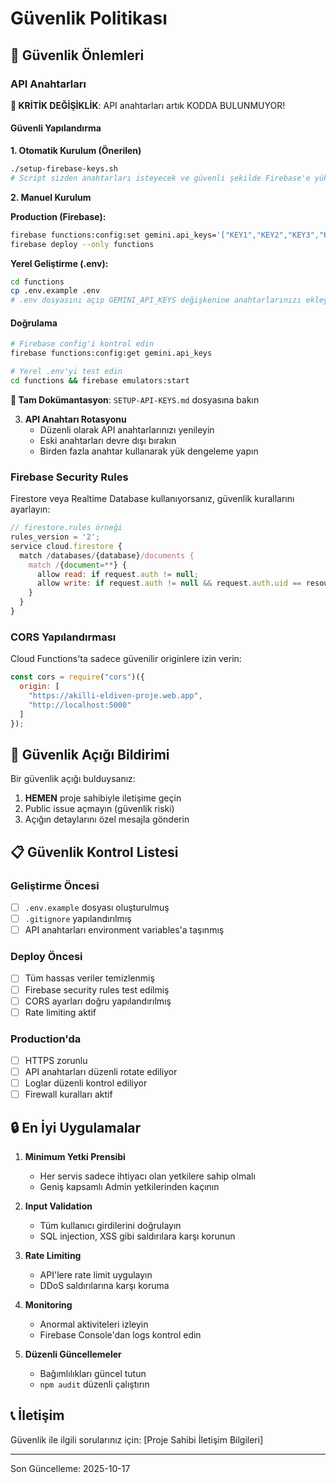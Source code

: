 # Güvenlik Politikası

## 🔐 Güvenlik Önlemleri

### API Anahtarları

**🔴 KRİTİK DEĞİŞİKLİK**: API anahtarları artık KODDA BULUNMUYOR!

#### Güvenli Yapılandırma

**1. Otomatik Kurulum (Önerilen)**
```bash
./setup-firebase-keys.sh
# Script sizden anahtarları isteyecek ve güvenli şekilde Firebase'e yükleyecek
```

**2. Manuel Kurulum**

**Production (Firebase):**
```bash
firebase functions:config:set gemini.api_keys='["KEY1","KEY2","KEY3","KEY4","KEY5","KEY6"]'
firebase deploy --only functions
```

**Yerel Geliştirme (.env):**
```bash
cd functions
cp .env.example .env
# .env dosyasını açıp GEMINI_API_KEYS değişkenine anahtarlarınızı ekleyin
```

#### Doğrulama

```bash
# Firebase config'i kontrol edin
firebase functions:config:get gemini.api_keys

# Yerel .env'yi test edin
cd functions && firebase emulators:start
```

**📖 Tam Dokümantasyon**: `SETUP-API-KEYS.md` dosyasına bakın

3. **API Anahtarı Rotasyonu**
   - Düzenli olarak API anahtarlarınızı yenileyin
   - Eski anahtarları devre dışı bırakın
   - Birden fazla anahtar kullanarak yük dengeleme yapın

### Firebase Security Rules

Firestore veya Realtime Database kullanıyorsanız, güvenlik kurallarını ayarlayın:

```javascript
// firestore.rules örneği
rules_version = '2';
service cloud.firestore {
  match /databases/{database}/documents {
    match /{document=**} {
      allow read: if request.auth != null;
      allow write: if request.auth != null && request.auth.uid == resource.data.userId;
    }
  }
}
```

### CORS Yapılandırması

Cloud Functions'ta sadece güvenilir originlere izin verin:

```javascript
const cors = require("cors")({
  origin: [
    "https://akilli-eldiven-proje.web.app",
    "http://localhost:5000"
  ]
});
```

## 🐛 Güvenlik Açığı Bildirimi

Bir güvenlik açığı bulduysanız:

1. **HEMEN** proje sahibiyle iletişime geçin
2. Public issue açmayın (güvenlik riski)
3. Açığın detaylarını özel mesajla gönderin

## 📋 Güvenlik Kontrol Listesi

### Geliştirme Öncesi
- [ ] `.env.example` dosyası oluşturulmuş
- [ ] `.gitignore` yapılandırılmış
- [ ] API anahtarları environment variables'a taşınmış

### Deploy Öncesi
- [ ] Tüm hassas veriler temizlenmiş
- [ ] Firebase security rules test edilmiş
- [ ] CORS ayarları doğru yapılandırılmış
- [ ] Rate limiting aktif

### Production'da
- [ ] HTTPS zorunlu
- [ ] API anahtarları düzenli rotate ediliyor
- [ ] Loglar düzenli kontrol ediliyor
- [ ] Firewall kuralları aktif

## 🔒 En İyi Uygulamalar

1. **Minimum Yetki Prensibi**
   - Her servis sadece ihtiyacı olan yetkilere sahip olmalı
   - Geniş kapsamlı Admin yetkilerinden kaçının

2. **Input Validation**
   - Tüm kullanıcı girdilerini doğrulayın
   - SQL injection, XSS gibi saldırılara karşı korunun

3. **Rate Limiting**
   - API'lere rate limit uygulayın
   - DDoS saldırılarına karşı koruma

4. **Monitoring**
   - Anormal aktiviteleri izleyin
   - Firebase Console'dan logs kontrol edin

5. **Düzenli Güncellemeler**
   - Bağımlılıkları güncel tutun
   - `npm audit` düzenli çalıştırın

## 📞 İletişim

Güvenlik ile ilgili sorularınız için: [Proje Sahibi İletişim Bilgileri]

---

Son Güncelleme: 2025-10-17
